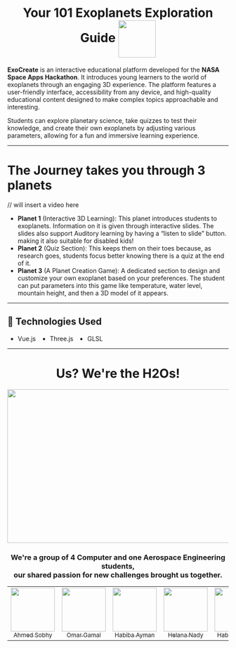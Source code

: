<div align='center'>
<h1> Your 101 Exoplanets Exploration Guide <img  align= center width=85px height=85px src="https://media.tenor.com/lZE8tZGKLQ4AAAAi/saturn-v-space.gif"></h1>
</div>

**ExoCreate** is an interactive educational platform developed for the **NASA Space Apps Hackathon**. It introduces young learners to the world of exoplanets through an engaging 3D experience. The platform features a user-friendly interface, accessibility from any device, and high-quality educational content designed to make complex topics approachable and interesting.

Students can explore planetary science, take quizzes to test their knowledge, and create their own exoplanets by adjusting various parameters, allowing for a fun and immersive learning experience.

---
# The Journey takes you through 3 planets 


// will insert a video here 




- **Planet 1** (Interactive 3D Learning): 
  This planet introduces students to exoplanets. Information on it is given through interactive slides. The slides also support Auditory learning by having a “listen to slide” button. making it also suitable for disabled kids! 
- **Planet 2** (Quiz Section): 
  This keeps them on their toes because, as research goes, students focus better knowing there is a quiz at the end of it. 
- **Planet 3** (A Planet Creation Game):
  A dedicated section to design and customize your own exoplanet based on your preferences. The student can put parameters into this game like temperature, water level, mountain height, and then a 3D model of it appears.

---
## 🚀 Technologies Used

<ul style ="display: flex; flex-flow: row wrap; gap: 2rem;">
	<li>Vue.js</li>
	<li> Three.js</li>
	<li> GLSL</li>
</ul>
  
---

<div align='center'> <h1>Us? We're the H2Os!</h1>

<img src='https://github.com/user-attachments/assets/d3591104-d874-48f4-b126-544f6a013046' width=550px height=350px/>


<h3> We're a group of 4 Computer and one Aerospace Engineering students, </br>
our shared passion for new challenges brought us together. </h3>

</div>

 <table align='center'>
<tr>
  <td align = "center"> 
	<a href = "https://github.com/AhmedSobhy01">
	  <img src = "https://github.com/AhmedSobhy01.png" width = 100>
	  <br />
	  <sub> Ahmed Sobhy </sub>
	</a>
  </td>
    <td align = "center"> 
	<a href = "https://github.com/OmarGamal10">
	  <img src = "https://github.com/OmarGamal10.png" width = 100>
	  <br />
	  <sub> Omar Gamal </sub>
	</a>
  </td>
  <td align = "center"> 
	<a href = "https://github.com/habibayman">
	  <img src = "https://github.com/habibayman.png" width = 100>
	  <br />
	  <sub> Habiba Ayman </sub>
	</a>
  </td>
  <td align = "center"> 
	<a href = "https://github.com/HelanaNady">
	  <img src = "https://github.com/HelanaNady.png" width = 100>
	  <br />
	  <sub> Helana Nady</sub>
	</a>
  </td>
  <td align = "center"> 
	<a href = "https://github.com/HabibaMaheer">
	  <img src = "https://github.com/HabibaMaheer.png" width = 100>
	  <br />
	  <sub> Habiba Maher </sub>
	</a>
  </td>
</tr>
</table>
